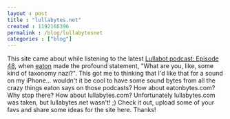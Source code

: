 ```yaml
---
layout : post
title : "lullabytes.net"
created : 1192166396
permalink : /blog/lullabytesnet
categories : ["blog"]
---
```

This site came about while listening to the latest <a href="http://www.lullabot.com/audiocast/podcast-48-taxonomy-taxonomy-taxonomy">Lullabot podcast: Episode 48</a>, when <a href="http://www.lullabot.com/about/jeffeaton">eaton</a> made the profound statement, "What are you, like, some kind of taxonomy nazi?". This got me to thinking that I'd like that for a sound on my iPhone... wouldn't it be cool to have some sound bytes from all the crazy things eaton says on those podcasts? How about eatonbytes.com? Why stop there? How about lullabytes.com? Unfortunately lullabytes.com was taken, but lullabytes.net wasn't! ;) Check it out, upload some of your favs and share some ideas for the site here. Thanks!